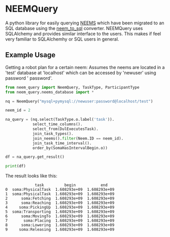 # NEEMQuery

A python library for easily querying [NEEMS](https://ease-crc.github.io/soma/owl/1.1.0/NEEM-Handbook.pdf) which have
been migrated to an SQL database using the [neem_to_sql](https://github.com/AbdelrhmanBassiouny/neem_to_sql) converter.
NEEMQuery uses SQLAlchemy and provides similar interface to the users. This makes if feel very familiar to SQLAlchemhy
or SQL users in general.

## Example Usage

Getting a robot plan for a certain neem:
Assumes the neems are located in a 'test' database at 'localhost' which can be accessed by 'newuser' using password '
password'.

```Python
from neem_query import NeemQuery, TaskType, ParticipantType
from neem_query.neems_database import *

nq = NeemQuery("mysql+pymysql://newuser:password@localhost/test")

neem_id = 2

na_query = (nq.select(TaskType.o.label('task')).
            select_time_columns().
            select_from(DulExecutesTask).
            join_task_types().
            join_neems().filter(Neem.ID == neem_id).
            join_task_time_interval().
            order_by(SomaHasIntervalBegin.o))

df = na_query.get_result()

print(df)
```

The result looks like this:

```
             task         begin           end
0  soma:PhysicalTask  1.608293e+09  1.608293e+09
1  soma:PhysicalTask  1.608293e+09  1.608293e+09
2      soma:Fetching  1.608293e+09  1.608293e+09
3      soma:Reaching  1.608293e+09  1.608293e+09
4     soma:PickingUp  1.608293e+09  1.608293e+09
5  soma:Transporting  1.608293e+09  1.608293e+09
6      soma:MovingTo  1.608293e+09  1.608293e+09
7       soma:Placing  1.608293e+09  1.608293e+09
8      soma:Lowering  1.608293e+09  1.608293e+09
9     soma:Releasing  1.608293e+09  1.608293e+09
```
